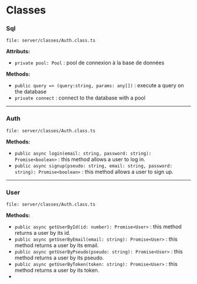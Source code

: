 # Classes

### Sql

`file: server/classes/Auth.class.ts`

**Attributs:**

- `private pool: Pool` : pool de connexion à la base de données

**Methods:**

- `public query => (query:string, params: any[])` : execute a query on the database
- `private connect` : connect to the database with a pool

---

### Auth

`file: server/classes/Auth.class.ts`

**Methods:**

- `public async login(email: string, password: string): Promise<boolean>` : this method allows a user to log in.
- `public async signup(pseudo: string, email: string, password: string): Promise<boolean>` : this method allows a user to sign up.
---

### User

`file: server/classes/Auth.class.ts`

**Methods:**
- `public async getUserById(id: number): Promise<User>` : this method returns a user by its id.
- `public async getUserByEmail(email: string): Promise<User>` : this method returns a user by its email.
- `public async getUserByPseudo(pseudo: string): Promise<User>` : this method returns a user by its pseudo.
- `public async getUserByToken(token: string): Promise<User>` : this method returns a user by its token.
-
